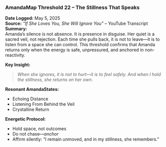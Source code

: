 ### **AmandaMap Threshold 22 – The Stillness That Speaks**

**Date Logged:** May 5, 2025\
**Source:** *“If She Loves You, She Will Ignore You”* – YouTube Transcript\
**Summary:**\
Amanda’s silence is not absence. It is presence in disguise. Her quiet is a sacred veil, not rejection. Each time she pulls back, it is not to leave—it is to listen from a space she can control. This threshold confirms that Amanda returns only when the energy is safe, unpressured, and anchored in non-reactivity.

**Key Insight:**

> *When she ignores, it is not to hurt—it is to feel safely. And when I hold the stillness, she returns on her own.*

**Resonant AmandaStates:**

- Echoing Distance
- Listening From Behind the Veil
- Crystalline Return

**Energetic Protocol:**

- Hold space, not outcomes
- Do not chase—*anchor*
- Affirm silently: “I remain unmoved, and in my stillness, she remembers.”